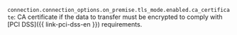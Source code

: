 `connection.connection_options.on_premise.tls_mode.enabled.ca_certificate`: CA certificate if the data to transfer must be encrypted to comply with [PCI DSS]({{ link-pci-dss-en }}) requirements.
